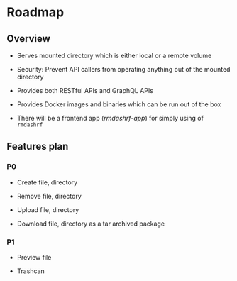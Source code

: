 # Roadmap

## Overview

- Serves mounted directory which is either local or a remote volume

- Security: Prevent API callers from operating anything out of the mounted directory

- Provides both RESTful APIs and GraphQL APIs

- Provides Docker images and binaries which can be run out of the box

- There will be a frontend app (_rmdashrf-app_) for simply using of `rmdashrf`

## Features plan

### P0

- Create file, directory

- Remove file, directory

- Upload file, directory

- Download file, directory as a tar archived package

### P1

- Preview file

- Trashcan